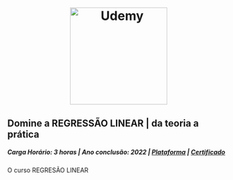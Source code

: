 # <div align="center"> <img src="https://th.bing.com/th/id/R.1e387f37c71689e30ebd489db7e27b2e?rik=OEEVV4hSlB3BQQ&pid=ImgRaw&r=0" width="220" heigth="80" alt="Udemy"> </div>


## Domine a REGRESSÃO LINEAR | da teoria a prática
<h5>Carga Horário: 3 horas | Ano conclusão: 2022 | <a href="https://www.udemy.com/certificate/UC-6e870ce3-106e-4560-a319-d956b435f855/">Plataforma</a> | <a href="https://github.com/pedro-hnrq/Certificacoes/blob/main/Udemy/Domine%20a%20REGRESS%C3%83O%20LINEAR%20%7C%20da%20teoria%20a%20pr%C3%A1tica.pdf">Certificado </a> </h5>

<p>O curso REGRESÃO LINEAR </p>
